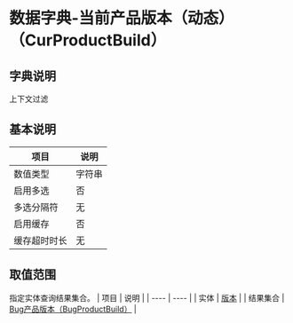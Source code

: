 # 数据字典-当前产品版本（动态）（CurProductBuild）
## 字典说明
上下文过滤

## 基本说明
| 项目 | 说明 |
| ---- | ---- |
| 数值类型 | 字符串 |
| 启用多选 | 否 |
| 多选分隔符 | 无 |
| 启用缓存 | 否 |
| 缓存超时时长 | 无 |

## 取值范围
指定实体查询结果集合。
| 项目 | 说明 |
| ---- | ---- |
| 实体 | [版本](../module/zentao/Build) |
| 结果集合 | [Bug产品版本（BugProductBuild）]() |

